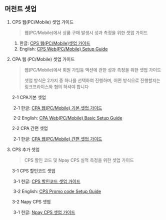## 머천트 셋업

1. CPS 웹(PC/Mobile) 셋업 가이드

   > 웹(PC/Mobile)에서 상품 구매 발생시 성과 측정을 위한 셋업 가이드

   1. 한글: [CPS 웹(PC/Mobile)셋업 가이드](https://github.com/linkprice/MerchantSetup/tree/master/CPS)
   2. English: [CPS Web(PC/Mobile) Setup Guide](https://github.com/linkprice/MerchantSetup/blob/master/CPS/README-en.md)

2. CPA 웹 (PC/Mobile) 셋업 가이드

   > 웹(PC/Mobile)에서 회원 가입등 액션에 관한 성과 측정을 위한 셋업 가이드
   >
   > 셋업 방식은 2가지 중 하나를 선택하여 진행하며, 어떤 방식으로 진행할지는 링크프라이스와 협의 하셔야 합니다

   2-1 CPA기본 셋업

   ​	        2-1 한글: [CPA 웹(PC/Mobile) 기본 셋업 가이드](https://github.com/linkprice/MerchantSetup/tree/master/CPA)

   ​	        2-2 English: [CPA Web(PC/Mobile) Basic Setup Guide](https://github.com/linkprice/MerchantSetup/blob/master/CPA/README-en.md)

   2-2 CPA 간편 셋업

   ​	        2-1 한글: [CPA 웹(PC/Mobile) 간편 셋업 가이드](https://github.com/linkprice/MerchantSetup/blob/master/CPA/README-simple%20setup.md)



3. CPS 추가 셋업

   >  CPS 할인 코드 및 Npay CPS 실적 측정을 위한 셋업 가이드

   3-1 CPS 할인코드 셋업

   ​	        3-1 한글: [CPS 할인코드 셋업 가이드](https://github.com/linkprice/MerchantSetup/tree/master/CPS%20-%20Promo%20code)

   ​	        3-2 English: [CPS Promo code Setup Guide](https://github.com/linkprice/MerchantSetup/blob/master/CPS%20-%20Promo%20code/README-en.md)

   3-2 Napy CPS 셋업

   ​	        3-1 한글: [Npay CPS 셋업 가이드](https://github.com/linkprice/MerchantSetup/blob/master/CPS/README-Npay.md)
